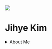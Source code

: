 <img src="https://capsule-render.vercel.app/api?&color=#0000000&&section=header&text=Jihye Kim&fontSize=60px" />
<h1> Jihye Kim </h1>

<details>
<summary>About Me</summary>
@wisdomismysoulheaven
</summary>

<span>
  <a href="www.instagram.com/wisdomismysoulheaven">
    <img src="https://img.shields.io/badge/Instagram-ff69b4?style=plastic&logo=Instagram&logoColor=white"/>
  </a>
</span>

